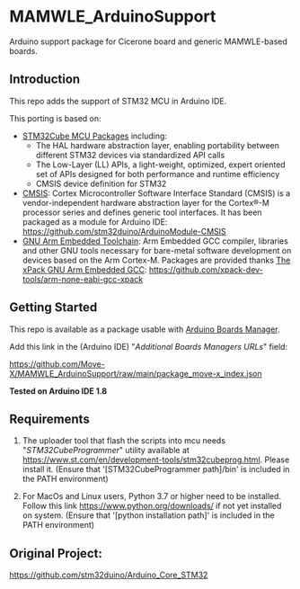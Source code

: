 # MAMWLE_ArduinoSupport

Arduino support package for Cicerone board and generic MAMWLE-based boards.

## Introduction

This repo adds the support of STM32 MCU in Arduino IDE.<br>

This porting is based on:
* [STM32Cube MCU Packages](https://www.st.com/en/embedded-software/stm32cube-mcu-packages.html) including:
    * The HAL hardware abstraction layer, enabling portability between different STM32 devices via standardized API calls
    * The Low-Layer (LL) APIs, a light-weight, optimized, expert oriented set of APIs designed for both performance and runtime efficiency
    * CMSIS device definition for STM32
* [CMSIS](https://developer.arm.com/embedded/cmsis): Cortex Microcontroller Software Interface Standard (CMSIS) is a vendor-independent hardware abstraction layer for the Cortex®-M processor series and defines generic tool interfaces. It has been packaged as a module for Arduino IDE: https://github.com/stm32duino/ArduinoModule-CMSIS
* [GNU Arm Embedded Toolchain](https://developer.arm.com/open-source/gnu-toolchain/gnu-rm): Arm Embedded GCC compiler, libraries and other GNU tools necessary for bare-metal software development on devices based on the Arm Cortex-M. Packages are provided thanks [The xPack GNU Arm Embedded GCC](https://xpack.github.io/arm-none-eabi-gcc/): https://github.com/xpack-dev-tools/arm-none-eabi-gcc-xpack

## Getting Started

This repo is available as a package usable with [Arduino Boards Manager](https://www.arduino.cc/en/guide/cores).

Add this link in the (Arduino IDE) "*Additional Boards Managers URLs*" field:

https://github.com/Move-X/MAMWLE_ArduinoSupport/raw/main/package_move-x_index.json

**Tested on Arduino IDE 1.8**

## Requirements
1) The uploader tool that flash the scripts into mcu needs "*STM32CubeProgrammer*" utility available at https://www.st.com/en/development-tools/stm32cubeprog.html. Please install it. (Ensure that '[STM32CubeProgrammer path]/bin' is included in the PATH environment)

2) For MacOs and Linux users, Python 3.7 or higher need to be installed. Follow this link https://www.python.org/downloads/ if not yet installed on system. (Ensure that '[python installation path]' is included in the PATH environment)

## Original Project:
https://github.com/stm32duino/Arduino_Core_STM32
